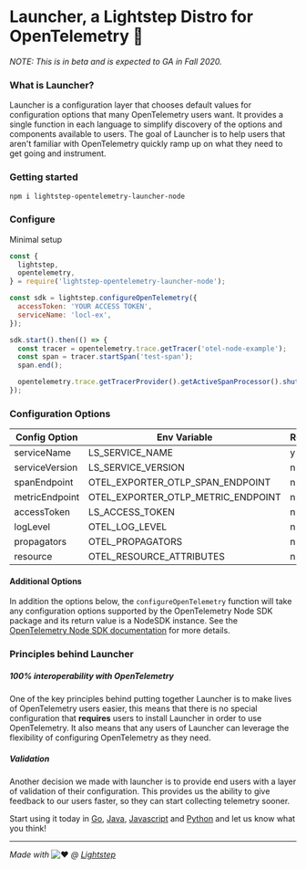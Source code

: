 # Launcher, a Lightstep Distro for OpenTelemetry 🚀

_NOTE: This is in beta and is expected to GA in Fall 2020._

### What is Launcher?

Launcher is a configuration layer that chooses default values for configuration options that many OpenTelemetry users want. It provides a single function in each language to simplify discovery of the options and components available to users. The goal of Launcher is to help users that aren't familiar with OpenTelemetry quickly ramp up on what they need to get going and instrument.

### Getting started

```bash
npm i lightstep-opentelemetry-launcher-node
```

### Configure

Minimal setup

```javascript
const {
  lightstep,
  opentelemetry,
} = require('lightstep-opentelemetry-launcher-node');

const sdk = lightstep.configureOpenTelemetry({
  accessToken: 'YOUR ACCESS TOKEN',
  serviceName: 'locl-ex',
});

sdk.start().then(() => {
  const tracer = opentelemetry.trace.getTracer('otel-node-example');
  const span = tracer.startSpan('test-span');
  span.end();

  opentelemetry.trace.getTracerProvider().getActiveSpanProcessor().shutdown();
});
```

### Configuration Options

| Config Option  | Env Variable                       | Required | Default                                            |
| -------------- | ---------------------------------- | -------- | -------------------------------------------------- |
| serviceName    | LS_SERVICE_NAME                    | y        | -                                                  |
| serviceVersion | LS_SERVICE_VERSION                 | n        | unknown                                            |
| spanEndpoint   | OTEL_EXPORTER_OTLP_SPAN_ENDPOINT   | n        | https://ingest.lightstep.com:443/api/v2/otel/trace |
| metricEndpoint | OTEL_EXPORTER_OTLP_METRIC_ENDPOINT | n        | https://ingest.lightstep.com:443/metrics           |
| accessToken    | LS_ACCESS_TOKEN                    | n        | -                                                  |
| logLevel       | OTEL_LOG_LEVEL                     | n        | info                                               |
| propagators    | OTEL_PROPAGATORS                   | n        | b3                                                 |
| resource       | OTEL_RESOURCE_ATTRIBUTES           | n        | -                                                  |

#### Additional Options

In addition the options below, the `configureOpenTelemetry` function will take any configuration
options supported by the OpenTelemetry Node SDK package and its return value is a NodeSDK instance.
See the [OpenTelemetry Node SDK documentation](https://github.com/open-telemetry/opentelemetry-js/tree/master/packages/opentelemetry-sdk-node) for more details.

### Principles behind Launcher

##### 100% interoperability with OpenTelemetry

One of the key principles behind putting together Launcher is to make lives of OpenTelemetry users easier, this means that there is no special configuration that **requires** users to install Launcher in order to use OpenTelemetry. It also means that any users of Launcher can leverage the flexibility of configuring OpenTelemetry as they need.

##### Validation

Another decision we made with launcher is to provide end users with a layer of validation of their configuration. This provides us the ability to give feedback to our users faster, so they can start collecting telemetry sooner.

Start using it today in [Go](https://github.com/lightstep/otel-launcher-go), [Java](https://github.com/lightstep/otel-launcher-java), [Javascript](https://github.com/lightstep/otel-launcher-node) and [Python](https://github.com/lightstep/otel-launcher-python) and let us know what you think!

---

_Made with_ ![:heart:](https://a.slack-edge.com/production-standard-emoji-assets/10.2/apple-medium/2764-fe0f.png) _@ [Lightstep](http://lightstep.com/)_
